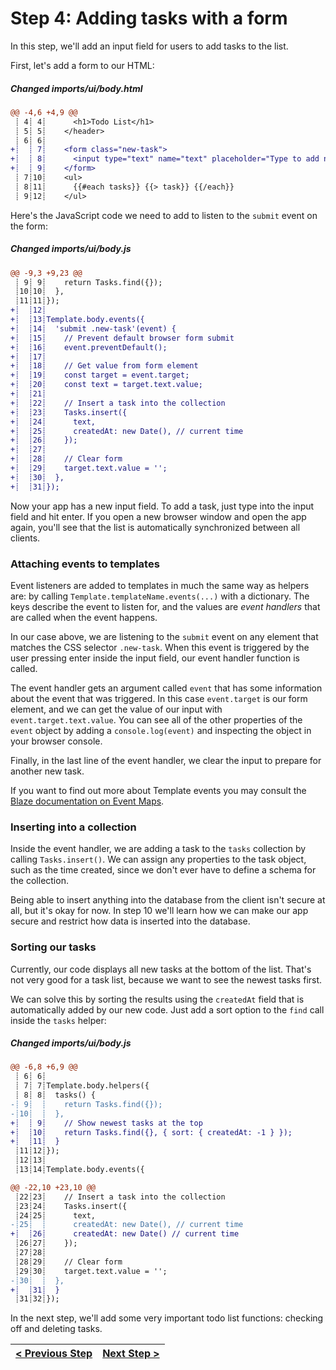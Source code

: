 # Step 4: Adding tasks with a form

[//]: # (head-end)


In this step, we'll add an input field for users to add tasks to the list.

First, let's add a form to our HTML:

[{]: <helper> (diffStep 4.1 noTitle=true)

##### Changed imports&#x2F;ui&#x2F;body.html
```diff
@@ -4,6 +4,9 @@
 ┊ 4┊ 4┊      <h1>Todo List</h1>
 ┊ 5┊ 5┊    </header>
 ┊ 6┊ 6┊
+┊  ┊ 7┊    <form class="new-task">
+┊  ┊ 8┊      <input type="text" name="text" placeholder="Type to add new tasks" />
+┊  ┊ 9┊    </form>
 ┊ 7┊10┊    <ul>
 ┊ 8┊11┊      {{#each tasks}} {{> task}} {{/each}}
 ┊ 9┊12┊    </ul>
```

[}]: #

Here's the JavaScript code we need to add to listen to the `submit` event on the form:

[{]: <helper> (diffStep 4.2 noTitle=true)

##### Changed imports&#x2F;ui&#x2F;body.js
```diff
@@ -9,3 +9,23 @@
 ┊ 9┊ 9┊    return Tasks.find({});
 ┊10┊10┊  },
 ┊11┊11┊});
+┊  ┊12┊
+┊  ┊13┊Template.body.events({
+┊  ┊14┊  'submit .new-task'(event) {
+┊  ┊15┊    // Prevent default browser form submit
+┊  ┊16┊    event.preventDefault();
+┊  ┊17┊
+┊  ┊18┊    // Get value from form element
+┊  ┊19┊    const target = event.target;
+┊  ┊20┊    const text = target.text.value;
+┊  ┊21┊
+┊  ┊22┊    // Insert a task into the collection
+┊  ┊23┊    Tasks.insert({
+┊  ┊24┊      text,
+┊  ┊25┊      createdAt: new Date(), // current time
+┊  ┊26┊    });
+┊  ┊27┊
+┊  ┊28┊    // Clear form
+┊  ┊29┊    target.text.value = '';
+┊  ┊30┊  },
+┊  ┊31┊});
```

[}]: #

Now your app has a new input field. To add a task, just type into the input field and hit enter. If you open a new browser window and open the app again, you'll see that the list is automatically synchronized between all clients.

### Attaching events to templates

Event listeners are added to templates in much the same way as helpers are: by calling `Template.templateName.events(...)` with a dictionary. The keys describe the event to listen for, and the values are _event handlers_ that are called when the event happens.

In our case above, we are listening to the `submit` event on any element that matches the CSS selector `.new-task`. When this event is triggered by the user pressing enter inside the input field, our event handler function is called.

The event handler gets an argument called `event` that has some information about the event that was triggered. In this case `event.target` is our form element, and we can get the value of our input with `event.target.text.value`. You can see all of the other properties of the `event` object by adding a `console.log(event)` and inspecting the object in your browser console.

Finally, in the last line of the event handler, we clear the input to prepare for another new task.

If you want to find out more about Template events you may consult the [Blaze documentation on Event Maps](http://blazejs.org/api/templates.html#Event-Maps).

### Inserting into a collection

Inside the event handler, we are adding a task to the `tasks` collection by calling `Tasks.insert()`. We can assign any properties to the task object, such as the time created, since we don't ever have to define a schema for the collection.

Being able to insert anything into the database from the client isn't secure at all, but it's okay for now. In step 10 we'll learn how we can make our app secure and restrict how data is inserted into the database.

### Sorting our tasks

Currently, our code displays all new tasks at the bottom of the list. That's not very good for a task list, because we want to see the newest tasks first.

We can solve this by sorting the results using the `createdAt` field that is automatically added by our new code. Just add a sort option to the `find` call inside the `tasks` helper:

[{]: <helper> (diffStep 4.3 noTitle=true)

##### Changed imports&#x2F;ui&#x2F;body.js
```diff
@@ -6,8 +6,9 @@
 ┊ 6┊ 6┊
 ┊ 7┊ 7┊Template.body.helpers({
 ┊ 8┊ 8┊  tasks() {
-┊ 9┊  ┊    return Tasks.find({});
-┊10┊  ┊  },
+┊  ┊ 9┊    // Show newest tasks at the top
+┊  ┊10┊    return Tasks.find({}, { sort: { createdAt: -1 } });
+┊  ┊11┊  }
 ┊11┊12┊});
 ┊12┊13┊
 ┊13┊14┊Template.body.events({
```
```diff
@@ -22,10 +23,10 @@
 ┊22┊23┊    // Insert a task into the collection
 ┊23┊24┊    Tasks.insert({
 ┊24┊25┊      text,
-┊25┊  ┊      createdAt: new Date(), // current time
+┊  ┊26┊      createdAt: new Date() // current time
 ┊26┊27┊    });
 ┊27┊28┊
 ┊28┊29┊    // Clear form
 ┊29┊30┊    target.text.value = '';
-┊30┊  ┊  },
+┊  ┊31┊  }
 ┊31┊32┊});
```

[}]: #

In the next step, we'll add some very important todo list functions: checking off and deleting tasks.


[//]: # (foot-start)

[{]: <helper> (navStep)

| [< Previous Step](step3.md) | [Next Step >](step5.md) |
|:--------------------------------|--------------------------------:|

[}]: #

